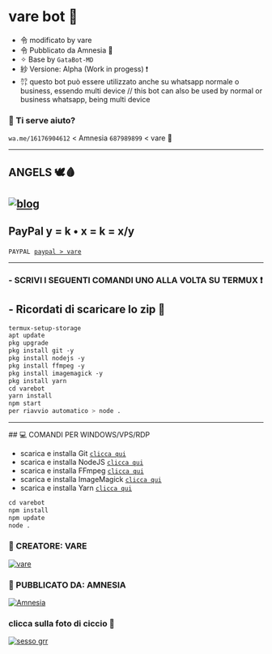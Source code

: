 # vare bot 🥀
- 令 modificato by vare 
- 令 Pubblicato da Amnesia 🍭
- ✧ Base by `GataBot-MD`
- 紗 Versione: Alpha (Work in progess) ❗
- ㌌ questo bot può essere utilizzato anche su whatsapp normale o business, essendo multi device //
             this bot can also be used by normal or business whatsapp, being multi device

### 💫 Ti serve aiuto? 

`wa.me/16176904612` < Amnesia
`687989899` < vare 💫

 -----  

## ANGELS 🕊️🩸  

[![blog](https://img.shields.io/badge/gruppo/angels-25D366?style=for-the-badge&logo=whatsapp&logoColor=white  
 )](https://chat.whatsapp.com/KdJNn1xjtQK6At66FAsz6o) 
 ----- 
## PayPal y = k • x = k = x/y
 
```PAYPAL```  [`paypal > vare`](https://paypal.me/realvare) 
 
------------------ 
  
### - SCRIVI I SEGUENTI COMANDI UNO ALLA VOLTA SU TERMUX ❗
## - Ricordati di scaricare lo zip 💖

 ```bash 
 termux-setup-storage 
 apt update  
 pkg upgrade  
 pkg install git -y 
 pkg install nodejs -y 
 pkg install ffmpeg -y 
 pkg install imagemagick -y 
 pkg install yarn 
 cd varebot
 yarn install  
 npm start
 per riavvio automatico > node .
 ``` 
 ---- 
 ## 💻 COMANDI PER WINDOWS/VPS/RDP
  
 - scarica e installa Git [`clicca qui`](https://git-scm.com/downloads) 
 - scarica e installa NodeJS [`clicca qui`](https://nodejs.org/en/download) 
 - scarica e installa FFmpeg [`clicca qui`](https://ffmpeg.org/download.html)
 - scarica e installa ImageMagick [`clicca qui`](https://imagemagick.org/script/download.php) 
 - scarica e installa Yarn [`clicca qui`](https://classic.yarnpkg.com/en/docs/install#windows-stable) 
  
 ```bash 
 cd varebot
 npm install 
 npm update 
 node . 
 ``` 
 
### 🌟 CREATORE: VARE


[![vare](https://github.com/realvare.png?size=100)](https://github.com/realvare) 

### 🍭 PUBBLICATO DA: AMNESIA



[![Amnesia](https://github.com/AmnesiaReal.png?size=95)](https://github.com/AmnesiaReal) 



### clicca sulla foto di ciccio 💖


[![sesso grr](https://img.youtube.com/vi/L17ZAD2iHjo/0.jpg)](https://www.youtube.com/watch?v=dQw4w9WgXcQ)
